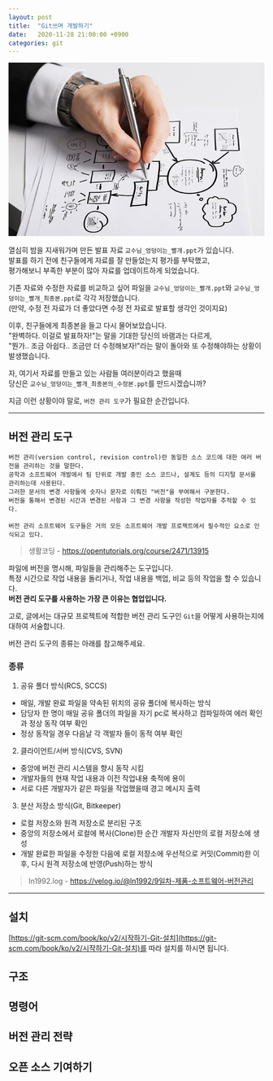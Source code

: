 ```yaml
---
layout: post
title:  "Git쓰며 개발하기"
date:   2020-11-28 21:00:00 +0900
categories: git
---
```


![설계하는_사진](/assets/2020-11-28-git/설계하는_사진.jpeg)

열심히 밤을 지새워가며 만든 발표 자료 `교수님_엉덩이는_빨개.ppt`가 있습니다.  
발표를 하기 전에 친구들에게 자료를 잘 만들었는지 평가를 부탁했고,  
평가해보니 부족한 부분이 많아 자료를 업데이트하게 되었습니다.  
  
기존 자료와 수정한 자료를 비교하고 싶어 파일을 `교수님_엉덩이는_빨개.ppt`와 `교수님_엉덩이는_빨개_최종본.ppt`로 각각 저장했습니다.  
(만약, 수정 전 자료가 더 좋았다면 수정 전 자료로 발표할 생각인 것이지요)  
  
이후, 친구들에게 최종본을 들고 다시 물어보았습니다.  
"완벽하다. 이걸로 발표하자!"는 말을 기대한 당신의 바램과는 다르게,  
"뭔가.. 조금 아쉽다.. 조금만 더 수정해보자!"라는 말이 돌아와 또 수정해야하는 상황이 발생했습니다.  

  
자, 여기서 자료를 만들고 있는 사람들 여러분이라고 했을때  
당신은 `교수님_엉덩이는_빨개_최종본의_수정본.ppt`를 만드시겠습니까?  

  
지금 이런 상황이야 말로, `버전 관리 도구`가 필요한 순간입니다.  

------

## 버전 관리 도구

```
버전 관리(version control, revision control)란 동일한 소스 코드에 대한 여러 버전을 관리하는 것을 말한다.
공학과 소프트웨어 개발에서 팀 단위로 개발 중인 소스 코드나, 설계도 등의 디지털 문서를 관리하는데 사용된다.
그러한 문서의 변경 사항들에 숫자나 문자로 이뤄진 "버전"을 부여해서 구분한다.
버전을 통해서 변경된 시간과 변경된 사항과 그 변경 사항을 작성한 작업자를 추적할 수 있다.

버전 관리 소프트웨어 도구들은 거의 모든 소프트웨어 개발 프로젝트에서 필수적인 요소로 인식되고 있다.
```
> 생활코딩 - https://opentutorials.org/course/2471/13915

파일에 버전을 명시해, 파일들을 관리해주는 도구입니다.  
특정 시간으로 작업 내용을 돌리거나, 작업 내용을 백업, 비교 등의 작업을 할 수 있습니다.  
**버전 관리 도구를 사용하는 가장 큰 이유는 협업입니다.**  

고로, 글에서는 대규모 프로젝트에 적합한 버전 관리 도구인 `Git`을 어떻게 사용하는지에 대하여 서술합니다.  

버전 관리 도구의 종류는 아래를 참고해주세요.

### 종류

1. 공유 폴더 방식(RCS, SCCS)
- 매일, 개발 완료 파일을 약속된 위치의 공유 폴더에 복사하는 방식
- 담당자 한 명이 매일 공유 폴더의 파일을 자기 pc로 복사하고 컴파일하여 에러 확인과 정상 동작 여부 확인
- 정상 동작일 경우 다음날 각 객발자 들이 동적 여부 확인

2. 클라이언트/서버 방식(CVS, SVN)
- 중앙에 버전 관리 시스템을 향시 동작 시킴
- 개발자들의 현재 작업 내용과 이전 작업내용 축적에 용이
- 서로 다른 개발자가 같은 파일을 작업했을때 경고 메시지 출력

3. 분산 저장소 방식(Git, Bitkeeper)
- 로컬 저장소와 원격 저장소로 분리된 구조
- 중앙의 저장소에서 로컬에 복사(Clone)한 순간 개발자 자신만의 로컬 저장소에 생성
- 개발 완료한 파일을 수정한 다음에 로컬 저장소에 우선적으로 커밋(Commit)한 이후, 다시 원격 저장소에 반영(Push)하는 방식  

> ln1992.log - https://velog.io/@ln1992/9일차-제품-소프트웨어-버전관리  

------

## 설치

[https://git-scm.com/book/ko/v2/시작하기-Git-설치](https://git-scm.com/book/ko/v2/시작하기-Git-설치)를 따라 설치를 하시면 됩니다.

## 구조

## 명령어

## 버전 관리 전략

## 오픈 소스 기여하기
